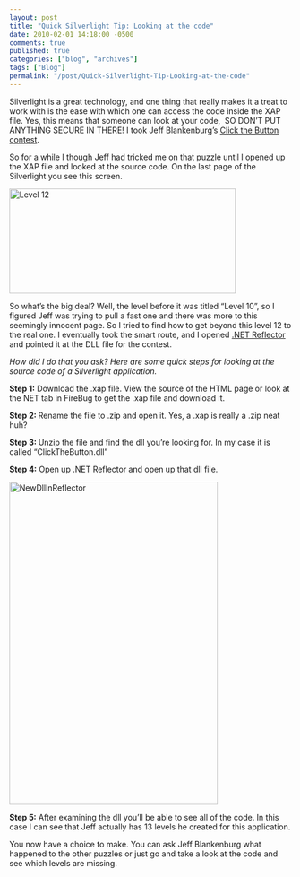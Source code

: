 ```yaml
---
layout: post
title: "Quick Silverlight Tip: Looking at the code"
date: 2010-02-01 14:18:00 -0500
comments: true
published: true
categories: ["blog", "archives"]
tags: ["Blog"]
permalink: "/post/Quick-Silverlight-Tip-Looking-at-the-code"
---
```

<!-- more -->

<p>Silverlight is a great technology, and one thing that really makes it a treat to work with is the ease with which one can access the code inside the XAP file. Yes, this means that someone can look at your code,&nbsp; SO DON&rsquo;T PUT ANYTHING SECURE IN THERE! I took Jeff Blankenburg&rsquo;s <a href="http://jeffblankenburg.com/2010/01/click-button-contest.aspx" target="_blank">Click the Button contest</a>.</p>
<p>So for a while I though Jeff had tricked me on that puzzle until I opened up the XAP file and looked at the source code. On the last page of the Silverlight you see this screen.</p>
<p><a href="http://brendan.enrick.com/files/media/image/WindowsLiveWriter/QuickSilverlightTipLookingatthecode_C8B6/Level%2012_2.png"><img style="border-bottom: 0px; border-left: 0px; display: inline; border-top: 0px; border-right: 0px" title="Level 12" src="http://brendan.enrick.com/files/media/image/WindowsLiveWriter/QuickSilverlightTipLookingatthecode_C8B6/Level%2012_thumb.png" border="0" alt="Level 12" width="404" height="187" /></a></p>
<p>So what&rsquo;s the big deal? Well, the level before it was titled &ldquo;Level 10&rdquo;, so I figured Jeff was trying to pull a fast one and there was more to this seemingly innocent page. So I tried to find how to get beyond this level 12 to the real one. I eventually took the smart route, and I opened <a href="http://www.red-gate.com/products/reflector/" target="_blank">.NET Reflector</a> and pointed it at the DLL file for the contest.</p>
<p><em>How did I do that you ask? Here are some quick steps for looking at the source code of a Silverlight application.</em></p>
<p><strong>Step 1:</strong> Download the .xap file. View the source of the HTML page or look at the NET tab in FireBug to get the .xap file and download it.</p>
<p><strong>Step 2: </strong>Rename the file to .zip and open it. Yes, a .xap is really a .zip neat huh?</p>
<p><strong>Step 3: </strong>Unzip the file and find the dll you&rsquo;re looking for. In my case it is called &ldquo;ClickTheButton.dll&rdquo;</p>
<p><strong>Step 4:</strong> Open up .NET Reflector and open up that dll file.</p>
<p><a href="http://brendan.enrick.com/files/media/image/WindowsLiveWriter/QuickSilverlightTipLookingatthecode_C8B6/NewDllInReflector_2.png"><img style="border-bottom: 0px; border-left: 0px; display: inline; border-top: 0px; border-right: 0px" title="NewDllInReflector" src="http://brendan.enrick.com/files/media/image/WindowsLiveWriter/QuickSilverlightTipLookingatthecode_C8B6/NewDllInReflector_thumb.png" border="0" alt="NewDllInReflector" width="372" height="576" /></a></p>
<p><strong>Step 5:</strong> After examining the dll you&rsquo;ll be able to see all of the code. In this case I can see that Jeff actually has 13 levels he created for this application.</p>
<p>You now have a choice to make. You can ask Jeff Blankenburg what happened to the other puzzles or just go and take a look at the code and see which levels are missing.</p>
